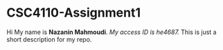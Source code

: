 

# CSC4110-Assignment1

Hi My name is **Nazanin Mahmoudi**.
_My access ID is he4687._
This is just a short description for my repo.
